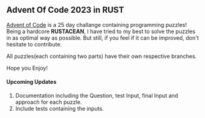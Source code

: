 ## Advent Of Code 2023 in RUST
[Advent of Code](https://adventofcode.com/) is a 25 day challange containing programming puzzles!
Being a hardcore **RUSTACEAN**, I have tried to my best to solve the puzzles in as optimal way as possible.
But still, if you feel if it can be improved, don't hesitate to contribute.

All puzzles(each containing two parts) have their own respective branches.

Hope you Enjoy!

#### Upcoming Updates
1. Documentation including the Question, test Input, final Input and approach for each puzzle.
2. Include tests containing the inputs.
